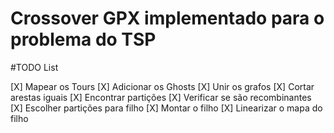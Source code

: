 # Crossover GPX implementado para o problema do TSP

#TODO List

[X] Mapear os Tours
[X] Adicionar os Ghosts
[X] Unir os grafos
[X] Cortar arestas iguais
[X] Encontrar partições
[X] Verificar se são recombinantes
[X] Escolher partições para filho
[X] Montar o filho
[X] Linearizar o mapa do filho
